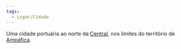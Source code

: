 ```yaml
---
tags:
  - Lugar/Cidade
---
```

Uma cidade portuária ao norte da [Central](./Central/index.md), nos limites do território de [Ampáfica](./index.md).
